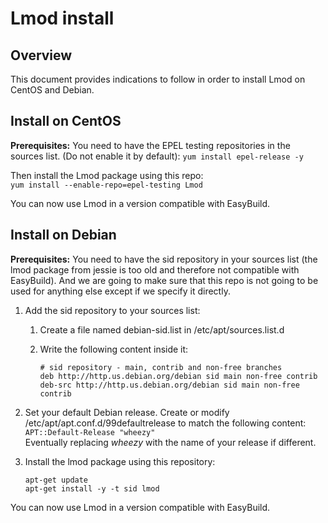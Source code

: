 # Lmod install

## Overview

This document provides indications to follow in order to install Lmod on CentOS and Debian.

## Install on CentOS

**Prerequisites:** You need to have the EPEL testing repositories in the sources list. (Do not enable it by default): `yum install epel-release -y`

Then install the Lmod package using this repo:  
`yum install --enable-repo=epel-testing Lmod`

You can now use Lmod in a version compatible with EasyBuild.

## Install on Debian

**Prerequisites:** You need to have the sid repository in your sources list (the lmod package from jessie is too old and therefore not compatible with EasyBuild). And we are going to make sure that this repo is not going to be used for anything else except if we specify it directly.

1) Add the sid repository to your sources list:  
    1) Create a file named debian-sid.list in /etc/apt/sources.list.d
    2) Write the following content inside it:  
    
        ```
        # sid repository - main, contrib and non-free branches
        deb http://http.us.debian.org/debian sid main non-free contrib
        deb-src http://http.us.debian.org/debian sid main non-free contrib
        ```
3) Set your default Debian release. Create or modify /etc/apt/apt.conf.d/99defaultrelease to match the following content:  
`APT::Default-Release "wheezy"`  
Eventually replacing _wheezy_ with the name of your release if different.
2) Install the lmod package using this repository:
   
   ```
   apt-get update
   apt-get install -y -t sid lmod
   ``` 

You can now use Lmod in a version compatible with EasyBuild.